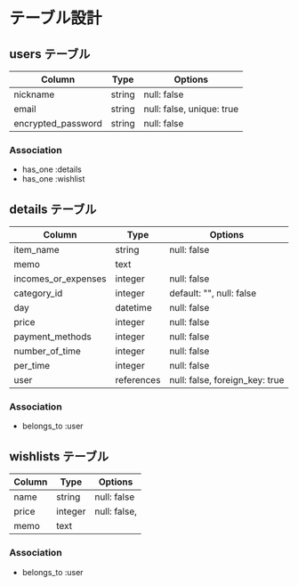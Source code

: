 # テーブル設計

## users テーブル
| Column             | Type   | Options                   |
| ------------------ | ------ | ------------------------- |
| nickname           | string | null: false               |
| email              | string | null: false, unique: true |
| encrypted_password | string | null: false               |


### Association
- has_one :details
- has_one :wishlist


## details テーブル
| Column              | Type            | Options                        |
| ------------------- | --------------- | ------------------------------ |
| item_name           | string          | null: false                    |
| memo                | text            |                                |
| incomes_or_expenses | integer         | null: false                    |
| category_id         | integer         | default: "", null: false       |
| day                 | datetime        | null: false                    |
| price               | integer         | null: false                    |
| payment_methods     | integer         | null: false                    |
| number_of_time      | integer         | null: false                    |
| per_time            | integer         | null: false                    |
| user                | references      | null: false, foreign_key: true |

### Association
- belongs_to :user

## wishlists テーブル
| Column        | Type            | Options                        |
| ------------- | --------------- | ------------------------------ |
| name          | string          | null: false                    |
| price         | integer         | null: false,                   |
| memo          | text            |                                |

### Association
- belongs_to :user
